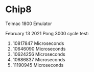 # Chip8
Telmac 1800 Emulator

February 13 2021 Pong 3000 cycle test: 
1. 10817847 Microseconds
2. 10646090 Microseconds
3. 10624256 Microseconds
4. 10686837 Microseconds
5. 11190945 Microseconds
